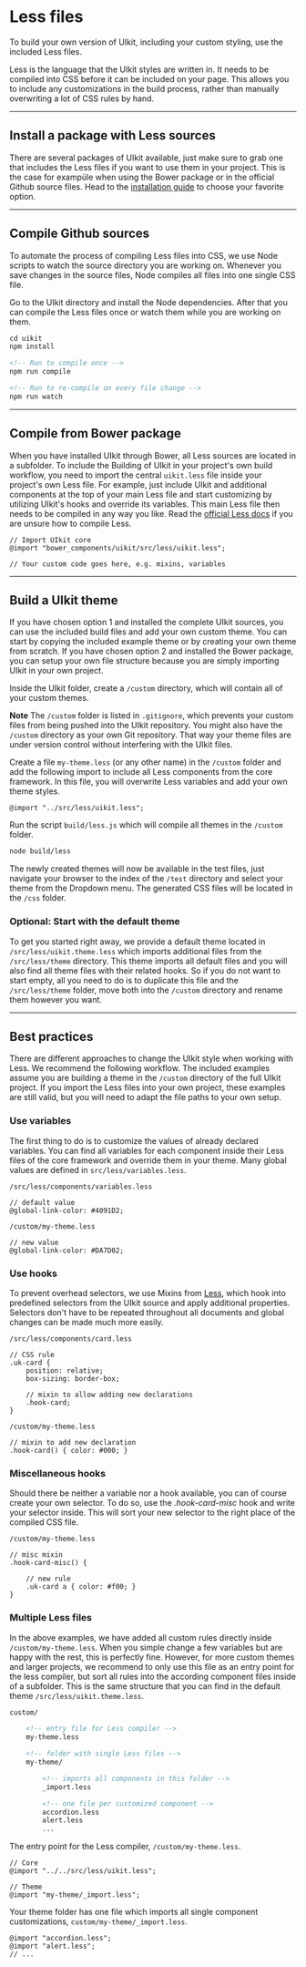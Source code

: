 # Less files

<p class="uk-text-lead">To build your own version of UIkit, including your custom styling, use the included Less files.</p>

Less is the language that the UIkit styles are written in. It needs to be compiled into CSS before it can be included on your page. This allows you to include any customizations in the build process, rather than manually overwriting a lot of CSS rules by hand.

***

## Install a package with Less sources

There are several packages of UIkit available, just make sure to grab one that includes the Less files if you want to use them in your project. This is the case for exampüle when using the Bower package or in the official Github source files. Head to the [installation guide](install.md) to choose your favorite option.

***

## Compile Github sources

To automate the process of compiling Less files into CSS, we use Node scripts to watch the source directory you are working on. Whenever you save changes in the source files, Node compiles all files into one single CSS file.

Go to the UIkit directory and install the Node dependencies. After that you can compile the Less files once or watch them while you are working on them.

```html
cd uikit
npm install

<!-- Run to compile once -->
npm run compile

<!-- Run to re-compile on every file change -->
npm run watch
```

***

## Compile from Bower package

When you have installed UIkit through Bower, all Less sources are located in a subfolder. To include the Building of UIkit in your project's own build workflow, you need to import the central `uikit.less` file inside your project's own Less file. For example, just include UIkit and additional components at the top of your main Less file and start customizing by utilizing UIkit's hooks and override its variables. This main Less file then needs to be compiled in any way you like. Read the [official Less docs](http://lesscss.org/usage/) if you are unsure how to compile Less.

```
// Import UIkit core
@import "bower_components/uikit/src/less/uikit.less";

// Your custom code goes here, e.g. mixins, variables
```

***

## Build a UIkit theme

If you have chosen option 1 and installed the complete UIkit sources, you can use the included build files and add your own custom theme. You can start by copying the included example theme or by creating your own theme from scratch. If you have chosen option 2 and installed the Bower package, you can setup your own file structure because you are simply importing UIkit in your own project.

Inside the UIkit folder, create a `/custom` directory, which will contain all of your custom themes.

**Note** The `/custom` folder is listed in `.gitignore`, which prevents your custom files from being pushed into the UIkit repository. You might also have the `/custom` directory as your own Git repository. That way your theme files are under version control without interfering with the UIkit files.

Create a file `my-theme.less` (or any other name) in the `/custom` folder and add the following import to include all Less components from the core framework. In this file, you will overwrite Less variables and add your own theme styles.

```less
@import "../src/less/uikit.less";
```

Run the script `build/less.js` which will compile all themes in the `/custom` folder.

```sh
node build/less
```

The newly created themes will now be available in the test files, just navigate your browser to the index of the `/test` directory and select your theme from the Dropdown menu. The generated CSS files will be located in the `/css` folder.

### Optional: Start with the default theme

To get you started right away, we provide a default theme located in `/src/less/uikit.theme.less` which imports additional files from the `/src/less/theme` directory. This theme imports all default files and you will also find all theme files with their related hooks. So if you do not want to start empty, all you need to do is to duplicate this file and the `/src/less/theme` folder, move both into the `/custom` directory and rename them however you want.

***

## Best practices

There are different approaches to change the UIkit style when working with Less. We recommend the following workflow. The included examples assume you are building a theme in the `/custom` directory of the full UIkit project. If you import the Less files into your own project, these examples are still valid, but you will need to adapt the file paths to your own setup.

### Use variables

The first thing to do is to customize the values of already declared variables. You can find all variables for each component inside their Less files of the core framework and override them in your theme. Many global values are defined in `src/less/variables.less`.


`/src/less/components/variables.less`

```less
// default value
@global-link-color: #4091D2;
```

`/custom/my-theme.less`

```less
// new value
@global-link-color: #DA7D02;
```

### Use hooks

To prevent overhead selectors, we use Mixins from [Less](http://lesscss.org), which hook into predefined selectors from the UIkit source and apply additional properties. Selectors don't have to be repeated throughout all documents and global changes can be made much more easily.

`/src/less/components/card.less`

```less
// CSS rule
.uk-card {
    position: relative;
    box-sizing: border-box;

    // mixin to allow adding new declarations
    .hook-card;
}
```


`/custom/my-theme.less`

```less
// mixin to add new declaration
.hook-card() { color: #000; }
```

### Miscellaneous hooks

Should there be neither a variable nor a hook available, you can of course create your own selector. To do so, use the _.hook-card-misc_ hook and write your selector inside. This will sort your new selector to the right place of the compiled CSS file.

`/custom/my-theme.less`

```less
// misc mixin
.hook-card-misc() {

    // new rule
    .uk-card a { color: #f00; }
}
```

### Multiple Less files

In the above examples, we have added all custom rules directly inside `/custom/my-theme.less`. When you simple change a few variables but are happy with the rest, this is perfectly fine. However, for more custom themes and larger projects, we recommend to only use this file as an entry point for the less compiler, but sort all rules into the according component files inside of a subfolder. This is the same structure that you can find in the default theme `/src/less/uikit.theme.less`.

```html
custom/

    <!-- entry file for Less compiler -->
    my-theme.less

    <!-- folder with single Less files -->
    my-theme/

        <!-- imports all components in this folder -->
        _import.less

        <!-- one file per customized component -->
        accordion.less
        alert.less
        ...
```

The entry point for the Less compiler, `/custom/my-theme.less`.

```less
// Core
@import "../../src/less/uikit.less";

// Theme
@import "my-theme/_import.less";
```

Your theme folder has one file which imports all single component customizations, `custom/my-theme/_import.less`.

```
@import "accordion.less";
@import "alert.less";
// ...
```
